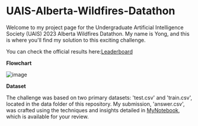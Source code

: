 # UAIS-Alberta-Wildfires-Datathon

Welcome to my project page for the Undergraduate Artificial Intelligence Society (UAIS) 2023 
Alberta Wildfires Datathon. My name is Yong, and this is where you'll find my solution to this exciting challenge.

You can check the official results here:[Leaderboard](https://github.com/UndergraduateArtificialIntelligenceClub/September-2023-Datathon-Submission-Results/tree/main)

**Flowchart**


![image](https://github.com/gjftns7220/UAIS-Alberta-Wildfires-Datathon/assets/143769164/3d51e171-51f8-419c-bc9f-a98e2abdb9cb)

**Dataset**

The challenge was based on two primary datasets: 'test.csv' and 'train.csv', located in the data folder of this repository. My submission, 'answer.csv', was crafted using the techniques and insights detailed in [MyNotebook](https://github.com/gjftns7220/UAIS-Alberta-Wildfires-Datathon/blob/main/notebook/Alberta_Wildfire_Datathon_Size_Classification.ipynb), which is available for your review.


